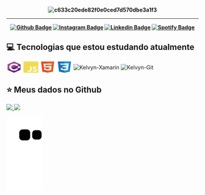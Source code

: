 <h4 align="center">
 
![c633c20ede82f0e0ced7d570dbe3a1f3](https://user-images.githubusercontent.com/70382532/138322189-2db8df52-9dcb-40a0-88a8-c365466bd33d.gif)

<hr>

[![Github Badge](https://img.shields.io/badge/-Facebook-blue?style=for-the-badge&logo=Facebook&logoColor=white&link=https://www.facebook.com/kelvyn.sinhorini.5)](https://www.facebook.com/kelvyn.sinhorini.5)
[![Instagram Badge](https://img.shields.io/badge/-instagram-red?style=for-the-badge&logo=instagram&logoColor=white&link=https://www.instagram.com/kelvyn_sinhorini/)](https://www.instagram.com/kelvyn_sinhorini/)
[![Linkedin Badge](https://img.shields.io/badge/-Linkedin-blue?style=for-the-badge&logo=Linkedin&logoColor=white&link=https://www.linkedin.com/in/kelvyn-sinhorini-6644b91a8/)](https://www.linkedin.com/in/kelvyn-sinhorini-6644b91a8/)
[![Spotify Badge](https://img.shields.io/badge/-Spotify-3bb34b?style=for-the-badge&logo=Spotify&logoColor=161f16&link=https://open.spotify.com/user/proninjag?si=s9tsfvcyRk2b-TrVNJcDgQ&utm_source=copy-link)](https://open.spotify.com/user/proninjag?si=s9tsfvcyRk2b-TrVNJcDgQ&utm_source=copy-link)
</h4>

## 💻 Tecnologias que estou estudando atualmente
<div style="display: inline_block">
    <img align="center" alt="Kelvyn-Csharp" height="30" width="40" src="https://raw.githubusercontent.com/devicons/devicon/master/icons/csharp/csharp-original.svg">
    <img align="center" alt="Kelvyn-Js" height="30" width="40" src="https://raw.githubusercontent.com/devicons/devicon/master/icons/javascript/javascript-plain.svg">
    <img align="center" alt="Kelvyn-HTML" height="30" width="40" src="https://raw.githubusercontent.com/devicons/devicon/master/icons/html5/html5-original.svg">
    <img align="center" alt="Kelvyn-CSS" height="30" width="40" src="https://raw.githubusercontent.com/devicons/devicon/master/icons/css3/css3-original.svg">    
    <img align="center" alt="Kelvyn-Xamarin" height="30" width="40" src="https://cdn.jsdelivr.net/gh/devicons/devicon/icons/xamarin/xamarin-original.svg" />
    <img align="center" alt="Kelvyn-Git" height="30" width="40" src="https://cdn.jsdelivr.net/gh/devicons/devicon/icons/git/git-original.svg" />
</div>

## ⭐ **Meus dados no Github**
<div>
  <a href="https://github.com/KelvynSinhorini">
  <img height="180em" src="https://github-readme-stats.vercel.app/api?username=KelvynSinhorini&show_icons=true&theme=tokyonight&include_all_commits=true&count_private=true"/>
  <img height="180em" src="https://github-readme-stats.vercel.app/api/top-langs/?username=KelvynSinhorini&layout=compact&langs_count=7&theme=tokyonight"/>
   
  ![Snake animation](https://github.com/KelvynSinhorini/KelvynSinhorini/blob/output/github-contribution-grid-snake.svg)
   
</div>
